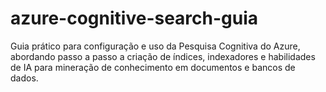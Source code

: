 # azure-cognitive-search-guia
Guia prático para configuração e uso da Pesquisa Cognitiva do Azure, abordando passo a passo a criação de índices, indexadores e habilidades de IA para mineração de conhecimento em documentos e bancos de dados.
